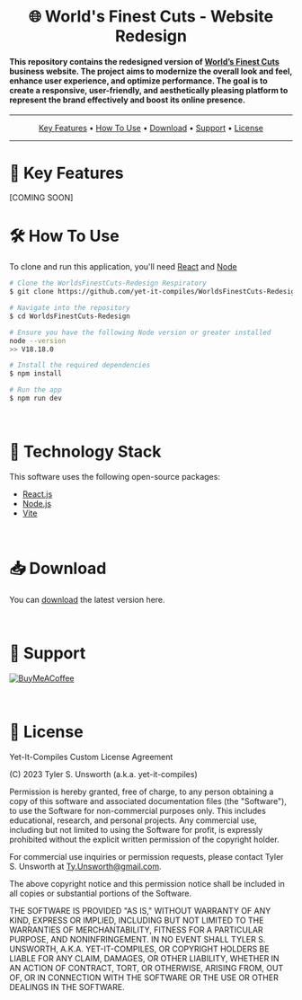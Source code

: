 <!-- Project Intro Video -->
<h1 align="center" style="display: flex; justify-content: center; gap: 10px;">🌐 World's Finest Cuts - Website Redesign</h1>
    
<!-- Brief Project Description -->
<h4 cursor="pointer"> 
  This repository contains the redesigned version of <a href="[#key-features](https://worldsfinestcuts.com)">World’s Finest Cuts</a> business website. The project aims to modernize the overall look and feel, enhance user experience, and optimize performance. The goal is to create a responsive, user-friendly, and aesthetically pleasing platform to represent the brand effectively and boost its online presence.</h4>

---

<!-- Start of the TOC-->
<p align="center">
  <a href="#key-features">Key Features</a> •
  <a href="#how-to-use">How To Use</a> •
  <a href="#download">Download</a> •
  <a href="#support">Support</a> •
  <a href="#license">License</a>
</p>

---
<!-- KEY FEATURES -->
<h1 id='key-features'>🚀 Key Features</h1>

<!-- Import a gif of what you want to demonstrate -->

[COMING SOON]

<!-- HOW TO USE SECTION -->
<h1 id='how-to-use'>🛠️ How To Use</h1>

To clone and run this application, you'll need [React]([https://nodejs.org/en](https://react.dev)) and [Node](https://nodejs.org/en) 

```bash
# Clone the WorldsFinestCuts-Redesign Respiratory
$ git clone https://github.com/yet-it-compiles/WorldsFinestCuts-Redesign

# Navigate into the repository
$ cd WorldsFinestCuts-Redesign

# Ensure you have the following Node version or greater installed
node --version
>> V18.18.0

# Install the required dependencies
$ npm install

# Run the app
$ npm run dev
```

<!-- TECHNOLOGY STACK SECTION -->
<br/>
<h1>🔧 Technology Stack</h1>
<p>This software uses the following open-source packages:</p>

* [React.js](https://react.dev)
* [Node.js](https://nodejs.org/en)
* [Vite](https://vitejs.dev)

<!-- DOWNLOADS SECTION -->
<br/>
<h1 id='download'>📥 Download</h1>

You can [download](https://https://github.com/yet-it-compiles/WorldsFinestCuts-Redesign) the latest version here.

<!-- SUPPORT SECTION -->
<br/>
<h1 id='support'>🤝 Support</h1>

[![BuyMeACoffee](https://img.shields.io/badge/Buy%20Me%20a%20Coffee-ffdd00?style=for-the-badge&logo=buy-me-a-coffee&logoColor=black)](https://www.buymeacoffee.com/Yet.It.Compiles)

<!-- LICENSE SECTION -->
<br/>
<h1 id='license'>📜 License</h1>
Yet-It-Compiles Custom License Agreement

(C) 2023 Tyler S. Unsworth (a.k.a. yet-it-compiles)

Permission is hereby granted, free of charge, to any person obtaining a copy of this software and associated documentation files (the "Software"), to use the Software for non-commercial purposes only. This includes educational, research, and personal projects. Any commercial use, including but not limited to using the Software for profit, is expressly prohibited without the explicit written permission of the copyright holder.

For commercial use inquiries or permission requests, please contact Tyler S. Unsworth at Ty.Unsworth@gmail.com.

The above copyright notice and this permission notice shall be included in all copies or substantial portions of the Software.

THE SOFTWARE IS PROVIDED "AS IS," WITHOUT WARRANTY OF ANY KIND, EXPRESS OR IMPLIED, INCLUDING BUT NOT LIMITED TO THE WARRANTIES OF MERCHANTABILITY, FITNESS FOR A PARTICULAR PURPOSE, AND NONINFRINGEMENT. IN NO EVENT SHALL TYLER S. UNSWORTH, A.K.A. YET-IT-COMPILES, OR COPYRIGHT HOLDERS BE LIABLE FOR ANY CLAIM, DAMAGES, OR OTHER LIABILITY, WHETHER IN AN ACTION OF CONTRACT, TORT, OR OTHERWISE, ARISING FROM, OUT OF, OR IN CONNECTION WITH THE SOFTWARE OR THE USE OR OTHER DEALINGS IN THE SOFTWARE.

